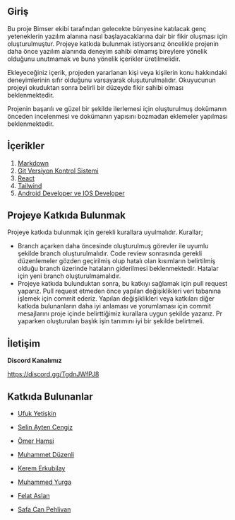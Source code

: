 ## Giriş

Bu proje Bimser ekibi tarafından gelecekte bünyesine katılacak genç yeteneklerin yazılım alanına nasıl başlayacaklarına dair bir fikir oluşması için oluşturulmuştur. Projeye katkıda bulunmak istiyorsanız öncelikle projenin daha önce yazılım alanında deneyim sahibi olmamış bireylere yönelik olduğunu unutmamak ve buna yönelik içerikler üretilmelidir. 

Ekleyeceğiniz içerik, projeden yararlanan kişi veya kişilerin konu hakkındaki deneyimlerinin sıfır olduğunu varsayarak oluşuturulmalıdır. Okuyucunun projeyi okuduktan sonra belirli bir düzeyde fikir sahibi olması beklenmektedir. 

Projenin başarılı ve güzel bir şekilde ilerlemesi için oluşturulmuş dokümanın önceden incelenmesi ve dokümanın yapısını bozmadan eklemeler yapılması beklenmektedir.


## İçerikler


1. [Markdown](./docs/Markdown.md)
2. [Git Versiyon Kontrol Sistemi](./docs/Git-Versiyon-Kontrol.md)
3. [React](docs/React.md)
4. [Tailwind](docs/Tailwind.md)
5. [Android Developer ve IOS Developer](docs/Android-IOS-Dev.md)


## Projeye Katkıda Bulunmak

 
 Projeye katkıda bulunmak için gerekli kurallara uyulmalıdır. Kurallar;
 -  Branch açarken daha öncesinde oluşturulmuş görevler ile uyumlu şekilde branch oluşturulmalıdır. Code review sonrasında gerekli düzenlemeler gözden geçirilmiş olup hatalı olan kısımların belirtilmiş olduğu branch üzerinde hataların giderilmesi beklenmektedir. Hatalar için yeni branch oluşturulmamalıdır.
 -   Projeye katkıda bulunduktan sonra, bu katkıyı sağlamak için pull request yaparız. Pull request etmeden önce yapılan değişiklikleri veri tabanına işlemek için commit ederiz. Yapılan değişiklikleri veya katkıları diğer katkıda bulunanların daha iyi anlaması ve yorumlaması için commit mesajlarını proje içinde belirttiğimiz kurallara uygun şekilde yazarız. Pr yaparken oluşturulan başlık işin tanımını iyi bir şekilde belirtmeli. 



## İletişim


**Discord Kanalımız** <br>

https://discord.gg/TgdnJWfPJ8

## Katkıda Bulunanlar

- [Ufuk Yetişkin](Interns/UfukYetiskin.md)

- [Selin Ayten Cengiz](Interns/SelinAytenCengiz.md)

- [Ömer Hamsi](Interns/ÖmerHamsi.md)

- [Muhammet Düzenli](Interns/MuhammetDuzenli.md)

- [Kerem Erkubilay](Interns/KeremErkubilay.md)

- [Muhammed Yurga](Interns/MuhammedYurga.md)

- [Felat Aslan](Interns/FelatAslan.md)

- [Safa Can Pehlivan](Interns/SafaCanPehlivan.md)

